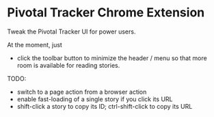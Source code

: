 # Pivotal Tracker Chrome Extension

Tweak the Pivotal Tracker UI for power users.

At the moment, just

- click the toolbar button to minimize the header / menu so that more
  room is available for reading stories.

TODO:

- switch to a page action from a browser action
- enable fast-loading of a single story if you click its URL
- shift-click a story to copy its ID; ctrl-shift-click to copy its URL
